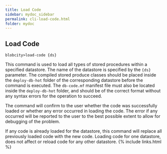 ```yaml
---
title: Load Code
sidebar: mydoc_sidebar
permalink: cli-load-code.html
folder: mydoc
---
```


## Load Code

```
blobcity>load-code {ds}
```

This command is used to load all types of stored procedures within a specified datastore. The name of the datastore is specified by the `{ds}` parameter. The compiled stored produce classes should be placed inside the `deploy-db-hot` folder of the corresponding datastore before the command is executed. The `db-code.mf` manifest file must also be located inside the `deploy-db-hot` folder, and should be of the correct format without any syntax errors for the operation to succeed.

The command will confirm to the user whether the code was successfully loaded or whether any error occurred in loading the code. The error if any occurred will be reported to the user to the best possible extent to allow for debugging of the problem.

If any code is already loaded for the datastore, this command will replace all previously loaded code with the new code. Loading code for one datastore, does not affect or reload code for any other datastore.
{% include links.html %}
